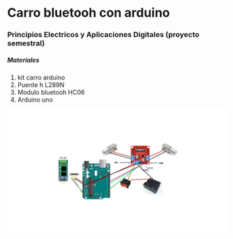 # Carro bluetooh con arduino
### Principios Electricos y Aplicaciones Digitales (proyecto semestral)
##### Materiales
1. kit carro arduino
2. Puente h L289N
3. Modulo bluetooh HC06
4. Arduino uno

![Esquema](Esquema.jpg)
